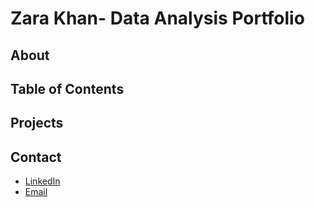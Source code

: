 # Zara Khan- Data Analysis Portfolio
## About
## Table of Contents
## Projects
## Contact
- [LinkedIn](https://www.linkedin.com/in/khanzara8/)
- [Email](zxkhan.99@gmail.com)
